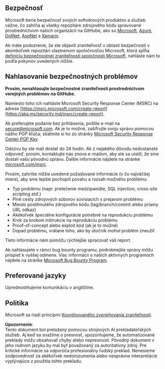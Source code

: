 ## Bezpečnosť

Microsoft berie bezpečnosť svojich softvérových produktov a služieb vážne, čo zahŕňa aj všetky repozitáre zdrojového kódu spravované prostredníctvom našich organizácií na GitHube, ako sú [Microsoft](https://github.com/Microsoft), [Azure](https://github.com/Azure), [DotNet](https://github.com/dotnet), [AspNet](https://github.com/aspnet) a [Xamarin](https://github.com/xamarin).

Ak máte podozrenie, že ste objavili zraniteľnosť v oblasti bezpečnosti v akomkoľvek repozitári vlastnenom spoločnosťou Microsoft, ktorá spĺňa [definíciu bezpečnostnej zraniteľnosti spoločnosti Microsoft](https://aka.ms/security.md/definition), nahláste nám to podľa pokynov uvedených nižšie.

## Nahlasovanie bezpečnostných problémov

**Prosím, nenahlasujte bezpečnostné zraniteľnosti prostredníctvom verejných problémov na GitHube.**

Namiesto toho ich nahláste Microsoft Security Response Center (MSRC) na adrese [https://msrc.microsoft.com/create-report](https://aka.ms/security.md/msrc/create-report).

Ak preferujete podanie bez prihlásenia, pošlite e-mail na [secure@microsoft.com](mailto:secure@microsoft.com). Ak je to možné, zašifrujte svoju správu pomocou nášho PGP kľúča; stiahnite si ho zo stránky [Microsoft Security Response Center PGP Key](https://aka.ms/security.md/msrc/pgp).

Odozvu by ste mali dostať do 24 hodín. Ak z nejakého dôvodu nedostanete odpoveď, prosím, kontaktujte nás znova e-mailom, aby ste sa uistili, že sme dostali vašu pôvodnú správu. Ďalšie informácie nájdete na stránke [microsoft.com/msrc](https://www.microsoft.com/msrc).

Prosím, zahrňte nižšie uvedené požadované informácie (v čo najväčšej miere), aby sme lepšie pochopili povahu a rozsah možného problému:

  * Typ problému (napr. pretečenie medzipamäte, SQL injection, cross-site scripting atď.)
  * Plné cesty zdrojových súborov súvisiacich s prejavom problému
  * Miesto postihnutého zdrojového kódu (tag/branch/commit alebo priamy URL odkaz)
  * Akékoľvek špeciálne konfigurácie potrebné na reprodukciu problému
  * Krok za krokom inštrukcie na reprodukciu problému
  * Proof-of-concept alebo exploit kód (ak je to možné)
  * Dopad problému, vrátane toho, ako by útočník mohol problém zneužiť

Tieto informácie nám pomôžu rýchlejšie spracovať váš report.

Ak nahlasujete v rámci bug bounty programu, podrobnejšie správy môžu prispieť k vyššej odmene. Viac informácií o našich aktívnych programoch nájdete na stránke [Microsoft Bug Bounty Program](https://aka.ms/security.md/msrc/bounty).

## Preferované jazyky

Uprednostňujeme komunikáciu v angličtine.

## Politika

Microsoft sa riadi princípmi [Koordinovaného zverejňovania zraniteľností](https://aka.ms/security.md/cvd).

**Upozornenie**:  
Tento dokument bol preložený pomocou strojových AI prekladateľských služieb. Aj keď sa snažíme o presnosť, upozorňujeme, že automatizované preklady môžu obsahovať chyby alebo nepresnosti. Pôvodný dokument v jeho rodnom jazyku by mal byť považovaný za autoritatívny zdroj. Pre kritické informácie sa odporúča profesionálny ľudský preklad. Nenesieme zodpovednosť za akékoľvek nedorozumenia alebo nesprávne interpretácie vyplývajúce z použitia tohto prekladu.